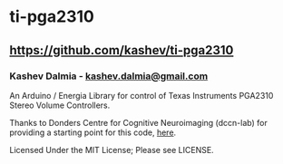 ti-pga2310
==========

##   https://github.com/kashev/ti-pga2310    ##

### Kashev Dalmia - kashev.dalmia@gmail.com ###

An Arduino / Energia Library for control of Texas Instruments PGA2310 Stereo Volume Controllers.

Thanks to Donders Centre for Cognitive Neuroimaging (dccn-lab) for providing a starting point for this code, [here][1].


Licensed Under the MIT License; Please see LICENSE.

[1]: https://code.google.com/p/dccn-lab/source/browse/trunk/audiovolume/Arduino/pga2311_volume_control/pga2311_volume_control.pde?r=59

